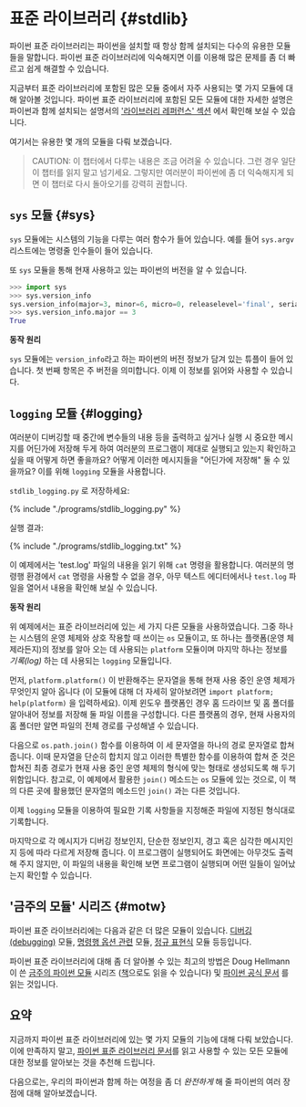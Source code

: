 # 표준 라이브러리 {#stdlib}

파이썬 표준 라이브러리는 파이썬을 설치할 때 항상 함께 설치되는 다수의 유용한 모듈들을 말합니다. 파이썬 표준 라이브러리에 익숙해지면 이를 이용해 많은 문제를 좀 더 빠르고 쉽게 해결할 수 있습니다.

지금부터 표준 라이브러리에 포함된 많은 모듈 중에서 자주 사용되는 몇 가지 모듈에 대해 알아볼 것입니다. 파이썬 표준 라이브러리에 포함된 모든 모듈에 대한 자세한 설명은 파이썬과 함께 설치되는 설명서의 ['라이브러리 레퍼런스' 섹션](http://docs.python.org/3/library/) 에서 확인해 보실 수 있습니다.

여기서는 유용한 몇 개의 모듈을 다뤄 보겠습니다.

> CAUTION: 이 챕터에서 다루는 내용은 조금 어려울 수 있습니다. 그런 경우 일단 이 챕터를 읽지 말고 넘기세요. 그렇지만 여러분이 파이썬에 좀 더 익숙해지게 되면 이 챕터로 다시 돌아오기를 강력히 권합니다.

## `sys` 모듈 {#sys}

`sys` 모듈에는 시스템의 기능을 다루는 여러 함수가 들어 있습니다. 예를 들어 `sys.argv` 리스트에는 명령줄 인수들이 들어 있습니다.

또 `sys` 모듈을 통해 현재 사용하고 있는 파이썬의 버전을 알 수 있습니다.

<!-- The output should match pythonVersion variable in book.json -->
```python
>>> import sys
>>> sys.version_info
sys.version_info(major=3, minor=6, micro=0, releaselevel='final', serial=0)
>>> sys.version_info.major == 3
True
```

**동작 원리**

`sys` 모듈에는 `version_info`라고 하는 파이썬의 버전 정보가 담겨 있는 튜플이 들어 있습니다. 첫 번째 항목은 주 버전을 의미합니다. 이제 이 정보를 읽어와 사용할 수 있습니다.

## `logging` 모듈 {#logging}

여러분이 디버깅할 때 중간에 변수들의 내용 등을 출력하고 싶거나 실행 시 중요한 메시지를 어딘가에 저장해 두게 하여 여러분의 프로그램이 제대로 실행되고 있는지 확인하고 싶을 때 어떻게 하면 좋을까요? 어떻게 이러한 메시지들을 "어딘가에 저장해" 둘 수 있을까요? 이를 위해 `logging` 모듈을 사용합니다.

`stdlib_logging.py` 로 저장하세요:

{% include "./programs/stdlib_logging.py" %}

실행 결과:

{% include "./programs/stdlib_logging.txt" %}

이 예제에서는 'test.log' 파일의 내용을 읽기 위해 `cat` 명령을 활용합니다. 여러분의 명령행 환경에서 `cat` 명령을 사용할 수 없을 경우, 아무 텍스트 에디터에서나 `test.log` 파일을 열어서 내용을 확인해 보실 수 있습니다.

**동작 원리**

위 예제에서는 표준 라이브러리에 있는 세 가지 다른 모듈을 사용하였습니다. 그중 하나는 시스템의 운영 체제와 상호 작용할 때 쓰이는 `os` 모듈이고, 또 하나는 플랫폼(운영 체제라든지)의 정보를 알아 오는 데 사용되는 `platform` 모듈이며 마지막 하나는 정보를 *기록(log)* 하는 데 사용되는 `logging` 모듈입니다.

먼저, `platform.platform()` 이 반환해주는 문자열을 통해 현재 사용 중인 운영 체제가 무엇인지 알아 옵니다 (이 모듈에 대해 더 자세히 알아보려면 `import platform; help(platform)` 을 입력하세요). 이제 윈도우 플랫폼인 경우 홈 드라이브 및 홈 폴더를 알아내어 정보를 저장해 둘 파일 이름을 구성합니다. 다른 플랫폼의 경우, 현재 사용자의 홈 폴더만 알면 파일의 전체 경로를 구성해낼 수 있습니다.

다음으로 `os.path.join()` 함수를 이용하여 이 세 문자열을 하나의 경로 문자열로 합쳐 줍니다. 이때 문자열을 단순히 합치지 않고 이러한 특별한 함수를 이용하여 합쳐 준 것은 합쳐진 최종 경로가 현재 사용 중인 운영 체제의 형식에 맞는 형태로 생성되도록 해 두기 위함입니다. 참고로, 이 예제에서 활용한 `join()` 메소드는 `os` 모듈에 있는 것으로, 이 책의 다른 곳에 활용했던 문자열의 메소드인 `join()` 과는 다른 것입니다.

이제 `logging` 모듈을 이용하여 필요한 기록 사항들을 지정해준 파일에 지정된 형식대로 기록합니다.

마지막으로 각 메시지가 디버깅 정보인지, 단순한 정보인지, 경고 혹은 심각한 메시지인지 등에 따라 다르게 저장해 줍니다. 이 프로그램이 실행되어도 화면에는 아무것도 출력해 주지 않지만, 이 파일의 내용을 확인해 보면 프로그램이 실행되며 어떤 일들이 일어났는지 확인할 수 있습니다.

## '금주의 모듈' 시리즈 {#motw}

파이썬 표준 라이브러리에는 다음과 같은 더 많은 모듈이 있습니다. [디버깅(debugging)](http://docs.python.org/3/library/pdb.html) 모듈,
[명령행 옵션 관련](http://docs.python.org/3/library/argparse.html) 모듈, [정규 표현식](http://docs.python.org/3/library/re.html) 모듈 등등입니다.

파이썬 표준 라이브러리에 대해 좀 더 알아볼 수 있는 최고의 방법은 Doug Hellmann이 쓴 [금주의 파이썬 모듈](http://pymotw.com/2/contents.html) 시리즈 ([책](http://amzn.com/0321767349)으로도 읽을 수 있습니다) 및 [파이썬 공식 문서](http://docs.python.org/3/) 를 읽는 것입니다.

## 요약

지금까지 파이썬 표준 라이브러리에 있는 몇 가지 모듈의 기능에 대해 다뤄 보았습니다. 이에 만족하지 말고, [파이썬 표준 라이브러리 문서](http://docs.python.org/3/library/)를 읽고 사용할 수 있는 모든 모듈에 대한 정보를 알아보는 것을 추천해 드립니다.

다음으로는, 우리의 파이썬과 함께 하는 여정을 좀 더 _완전하게_ 해 줄 파이썬의 여러 장점에 대해 알아보겠습니다.
